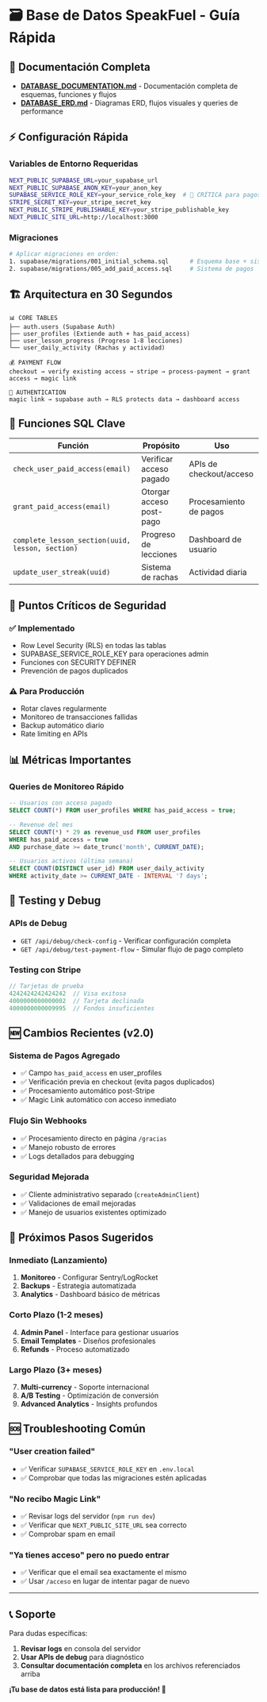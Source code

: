 # 🗃️ Base de Datos SpeakFuel - Guía Rápida

## 📖 Documentación Completa

- **[DATABASE_DOCUMENTATION.md](./DATABASE_DOCUMENTATION.md)** - Documentación completa de esquemas, funciones y flujos
- **[DATABASE_ERD.md](./DATABASE_ERD.md)** - Diagramas ERD, flujos visuales y queries de performance

## ⚡ Configuración Rápida

### **Variables de Entorno Requeridas**
```bash
NEXT_PUBLIC_SUPABASE_URL=your_supabase_url
NEXT_PUBLIC_SUPABASE_ANON_KEY=your_anon_key
SUPABASE_SERVICE_ROLE_KEY=your_service_role_key  # 🔑 CRÍTICA para pagos
STRIPE_SECRET_KEY=your_stripe_secret_key
NEXT_PUBLIC_STRIPE_PUBLISHABLE_KEY=your_stripe_publishable_key
NEXT_PUBLIC_SITE_URL=http://localhost:3000
```

### **Migraciones**
```bash
# Aplicar migraciones en orden:
1. supabase/migrations/001_initial_schema.sql      # Esquema base + sistema de rachas
2. supabase/migrations/005_add_paid_access.sql     # Sistema de pagos
```

## 🏗️ Arquitectura en 30 Segundos

```
📊 CORE TABLES
├── auth.users (Supabase Auth)
├── user_profiles (Extiende auth + has_paid_access)
├── user_lesson_progress (Progreso 1-8 lecciones)
└── user_daily_activity (Rachas y actividad)

💰 PAYMENT FLOW
checkout → verify existing access → stripe → process-payment → grant access → magic link

🔐 AUTHENTICATION
magic link → supabase auth → RLS protects data → dashboard access
```

## 🎯 Funciones SQL Clave

| Función | Propósito | Uso |
|---------|-----------|-----|
| `check_user_paid_access(email)` | Verificar acceso pagado | APIs de checkout/acceso |
| `grant_paid_access(email)` | Otorgar acceso post-pago | Procesamiento de pagos |
| `complete_lesson_section(uuid, lesson, section)` | Progreso de lecciones | Dashboard de usuario |
| `update_user_streak(uuid)` | Sistema de rachas | Actividad diaria |

## 🚨 Puntos Críticos de Seguridad

### ✅ **Implementado**
- Row Level Security (RLS) en todas las tablas
- SUPABASE_SERVICE_ROLE_KEY para operaciones admin
- Funciones con SECURITY DEFINER
- Prevención de pagos duplicados

### ⚠️ **Para Producción**
- Rotar claves regularmente
- Monitoreo de transacciones fallidas
- Backup automático diario
- Rate limiting en APIs

## 📊 Métricas Importantes

### **Queries de Monitoreo Rápido**
```sql
-- Usuarios con acceso pagado
SELECT COUNT(*) FROM user_profiles WHERE has_paid_access = true;

-- Revenue del mes
SELECT COUNT(*) * 29 as revenue_usd FROM user_profiles 
WHERE has_paid_access = true 
AND purchase_date >= date_trunc('month', CURRENT_DATE);

-- Usuarios activos (última semana)
SELECT COUNT(DISTINCT user_id) FROM user_daily_activity 
WHERE activity_date >= CURRENT_DATE - INTERVAL '7 days';
```

## 🔧 Testing y Debug

### **APIs de Debug**
- `GET /api/debug/check-config` - Verificar configuración completa
- `GET /api/debug/test-payment-flow` - Simular flujo de pago completo

### **Testing con Stripe**
```javascript
// Tarjetas de prueba
4242424242424242  // Visa exitosa
4000000000000002  // Tarjeta declinada
4000000000009995  // Fondos insuficientes
```

## 🆕 Cambios Recientes (v2.0)

### **Sistema de Pagos Agregado**
- ✅ Campo `has_paid_access` en user_profiles
- ✅ Verificación previa en checkout (evita pagos duplicados)
- ✅ Procesamiento automático post-Stripe
- ✅ Magic Link automático con acceso inmediato

### **Flujo Sin Webhooks**
- ✅ Procesamiento directo en página `/gracias`
- ✅ Manejo robusto de errores
- ✅ Logs detallados para debugging

### **Seguridad Mejorada**
- ✅ Cliente administrativo separado (`createAdminClient`)
- ✅ Validaciones de email mejoradas
- ✅ Manejo de usuarios existentes optimizado

## 🎯 Próximos Pasos Sugeridos

### **Inmediato (Lanzamiento)**
1. **Monitoreo** - Configurar Sentry/LogRocket
2. **Backups** - Estrategia automatizada
3. **Analytics** - Dashboard básico de métricas

### **Corto Plazo (1-2 meses)**
4. **Admin Panel** - Interface para gestionar usuarios
5. **Email Templates** - Diseños profesionales
6. **Refunds** - Proceso automatizado

### **Largo Plazo (3+ meses)**
7. **Multi-currency** - Soporte internacional
8. **A/B Testing** - Optimización de conversión
9. **Advanced Analytics** - Insights profundos

## 🆘 Troubleshooting Común

### **"User creation failed"**
- ✅ Verificar `SUPABASE_SERVICE_ROLE_KEY` en `.env.local`
- ✅ Comprobar que todas las migraciones estén aplicadas

### **"No recibo Magic Link"**
- ✅ Revisar logs del servidor (`npm run dev`)
- ✅ Verificar que `NEXT_PUBLIC_SITE_URL` sea correcto
- ✅ Comprobar spam en email

### **"Ya tienes acceso" pero no puedo entrar**
- ✅ Verificar que el email sea exactamente el mismo
- ✅ Usar `/acceso` en lugar de intentar pagar de nuevo

---

## 📞 Soporte

Para dudas específicas:
1. **Revisar logs** en consola del servidor
2. **Usar APIs de debug** para diagnóstico
3. **Consultar documentación completa** en los archivos referenciados arriba

**¡Tu base de datos está lista para producción! 🚀** 